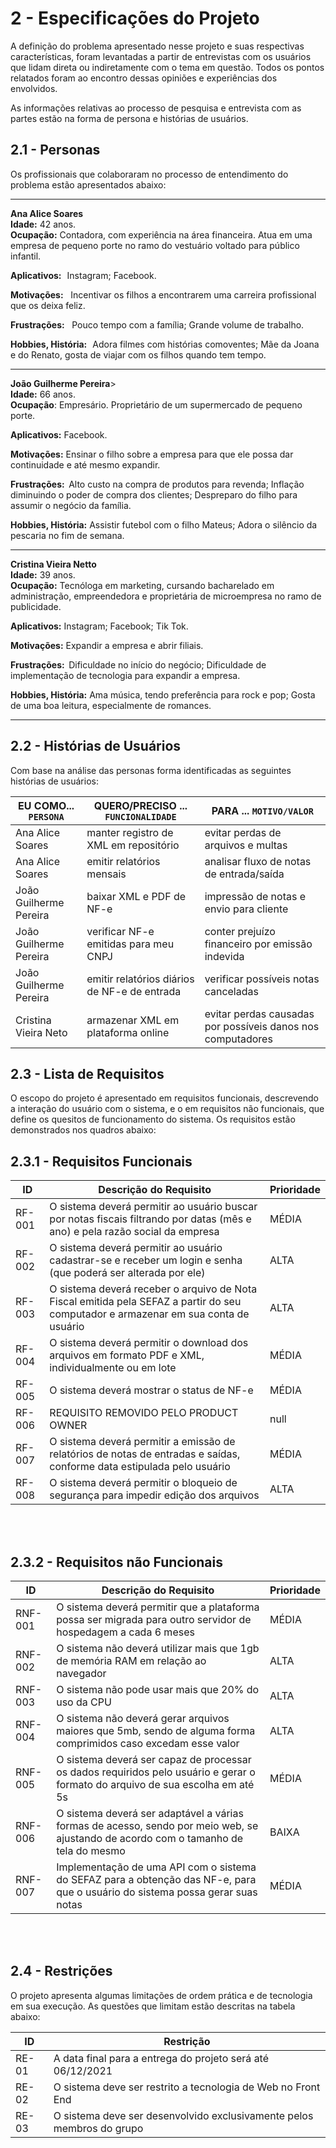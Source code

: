 # 2 - Especificações do Projeto

A definição do problema apresentado nesse projeto e suas respectivas características, foram levantadas a partir de entrevistas com os usuários que lidam direta ou indiretamente com o tema em questão. Todos os pontos relatados foram ao encontro dessas opiniões e experiências dos envolvidos.   

As informações relativas ao processo de pesquisa e entrevista com as partes estão na forma de persona e histórias de usuários.

## 2.1 - Personas

Os profissionais que colaboraram no processo de entendimento do problema estão apresentados abaixo:  
________________________________________________________________________________________
**Ana Alice Soares**
<br>**Idade:** 42 anos.<br/>
**Ocupação:** Contadora, com experiência na área financeira. Atua em uma empresa de pequeno porte no ramo do vestuário voltado para público infantil.  

   **Aplicativos:**   
       Instagram; 
       Facebook. 

   **Motivações:**    
       Incentivar os filhos a encontrarem uma carreira profissional que os deixa feliz. 

   **Frustrações:**    
       Pouco tempo com a família; 
       Grande volume de trabalho. 

   **Hobbies, História:**   
       Adora filmes com histórias comoventes; 
       Mãe da Joana e do Renato, gosta de viajar com os filhos quando tem tempo.  
 ________________________________________________________________________________________
**João Guilherme Pereira**>
<br>**Idade:** 66 anos.<br/>
**Ocupação**: Empresário. Proprietário de um supermercado de pequeno porte. 

   **Aplicativos:**
       Facebook. 

   **Motivações:**
       Ensinar o filho sobre a empresa para que ele possa dar continuidade e até mesmo expandir.  

   **Frustrações:**  
       Alto custo na compra de produtos para revenda;
       Inflação diminuindo o poder de compra dos clientes;
       Despreparo do filho para assumir o negócio da família.    

   **Hobbies, História:**
       Assistir futebol com o filho Mateus;
       Adora o silêncio da pescaria no fim de semana. 
________________________________________________________________________________________
**Cristina Vieira Netto**
<br>**Idade:** 39 anos.<br/>
**Ocupação:** Tecnóloga em marketing, cursando bacharelado em administração, empreendedora e proprietária de microempresa no ramo de publicidade.

   **Aplicativos:** 
       Instagram; 
       Facebook; 
       Tik Tok. 

   **Motivações:**
       Expandir a empresa e abrir filiais. 

   **Frustrações:**  
       Dificuldade no início do negócio;
       Dificuldade de implementação de tecnologia para expandir a empresa.   

   **Hobbies, História:**
       Ama música, tendo preferência para rock e pop;
       Gosta de uma boa leitura, especialmente de romances.    
________________________________________________________________________________________


 ## 2.2 - Histórias de Usuários

Com base na análise das personas forma identificadas as seguintes histórias de usuários:

|  EU COMO... `PERSONA`  |      QUERO/PRECISO ... `FUNCIONALIDADE`      |                  PARA ... `MOTIVO/VALOR`                    |
|------------------------|----------------------------------------------|-------------------------------------------------------------|
| Ana Alice Soares       | manter registro de XML em repositório        | evitar perdas de arquivos e multas                          |
| Ana Alice Soares       | emitir relatórios mensais                    | analisar fluxo de notas de entrada/saída                    |
| João Guilherme Pereira | baixar XML e PDF de NF-e                     | impressão de notas e envio para cliente                     | 
| João Guilherme Pereira | verificar NF-e emitidas para meu CNPJ        | conter prejuízo financeiro por emissão indevida             |
| João Guilherme Pereira | emitir relatórios diários de NF-e de entrada | verificar possíveis notas canceladas                        |
| Cristina Vieira Neto   | armazenar XML em plataforma online           | evitar perdas causadas por possíveis danos nos computadores |



## 2.3 - Lista de Requisitos

O escopo do projeto é apresentado em requisitos funcionais, descrevendo a interação do usuário com o sistema, e o em requisitos não funcionais, que define os quesitos de funcionamento do sistema. Os requisitos estão demonstrados nos quadros abaixo:  

## 2.3.1 - Requisitos Funcionais

|  ID |                                                 Descrição do Requisito                                                              | Prioridade |
|------|-------------------------------------------------------------------------------------------------------------------------------------|------------|
|RF-001| O sistema deverá permitir ao usuário buscar por notas fiscais filtrando por datas (mês e ano) e pela razão social da empresa        |    MÉDIA   | 
|RF-002| O sistema deverá permitir ao usuário cadastrar-se e receber um login e senha (que poderá ser alterada por ele)                      |    ALTA    |
|RF-003| O sistema deverá receber o arquivo de Nota Fiscal emitida pela SEFAZ a partir do seu computador e armazenar em sua conta de usuário |    ALTA    |  
|RF-004| O sistema deverá permitir o download dos arquivos em formato PDF e XML, individualmente ou em lote                                  |    MÉDIA   |  
|RF-005| O sistema deverá mostrar o status de NF-e                                                                                           |    MÉDIA   |
|RF-006|                                      REQUISITO REMOVIDO PELO PRODUCT OWNER                                                          |    null    | 
|RF-007| O sistema deverá permitir a emissão de relatórios de notas de entradas e saídas, conforme data estipulada pelo usuário              |    MÉDIA   |
|RF-008| O sistema deverá permitir o bloqueio de segurança para impedir edição dos arquivos                                                  |    ALTA    |

<br></br>
## 2.3.2 - Requisitos não Funcionais

|  ID   |                                                        Descrição do Requisito                                                              | Prioridade |
|-------|--------------------------------------------------------------------------------------------------------------------------------------------|------------|
|RNF-001| O sistema deverá permitir que a plataforma possa ser migrada para outro servidor de hospedagem a cada 6 meses                              |    MÉDIA   | 
|RNF-002| O sistema não deverá utilizar mais que 1gb de memória RAM em relação ao navegador                                                          |    ALTA    | 
|RNF-003| O sistema não pode usar mais que 20% do uso da CPU                                                                                         |    ALTA    | 
|RNF-004| O sistema não deverá gerar arquivos maiores que 5mb, sendo de alguma forma comprimidos caso excedam esse valor                             |    ALTA    | 
|RNF-005| O sistema deverá ser capaz de processar os dados requiridos pelo usuário e gerar o formato do arquivo de sua escolha em até 5s             |    MÉDIA   | 
|RNF-006| O sistema deverá ser adaptável a várias formas de acesso, sendo por meio web, se ajustando de acordo com o tamanho de tela do mesmo        |    BAIXA   | 
|RNF-007| Implementação de uma API com o sistema do SEFAZ para a obtenção das NF-e, para que o usuário do sistema possa gerar suas notas             |    MÉDIA   | 

<br></br>
## 2.4 - Restrições

O projeto apresenta algumas limitações de ordem prática e de tecnologia em sua execução. As questões que limitam estão descritas na tabela abaixo:  

|  ID |                            Restrição                                  |
|-----|-----------------------------------------------------------------------|
|RE-01| A data final para a entrega do projeto será até 06/12/2021            |
|RE-02| O sistema deve ser restrito a tecnologia de Web no Front End          |
|RE-03| O sistema deve ser desenvolvido exclusivamente pelos membros do grupo | 

